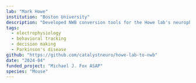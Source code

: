 ```yaml
---
lab: "Mark Howe"
institution: "Boston University"
description: "Developed NWB conversion tools for the Howe lab's neurophysiology datasets studying neural circuits involved in learning and decision-making. The conversion pipeline handles multi-modal data including neural recordings and behavioral measurements during complex behavioral tasks."
tags:
  - electrophysiology
  - behavioral tracking
  - decision making
  - Parkinson's disease
github: "https://github.com/catalystneuro/howe-lab-to-nwb"
date: "2024-04"
funded_project: "Michael J. Fox ASAP"
species: "Mouse"
---
```


